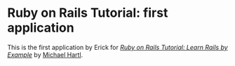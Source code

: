 # Ruby on Rails Tutorial: first application

This is the first application by Erick for
[*Ruby on Rails Tutorial: Learn Rails by Example*](http://railstutorial.org/) 
by [Michael Hartl](http://michaelhartl.com/).